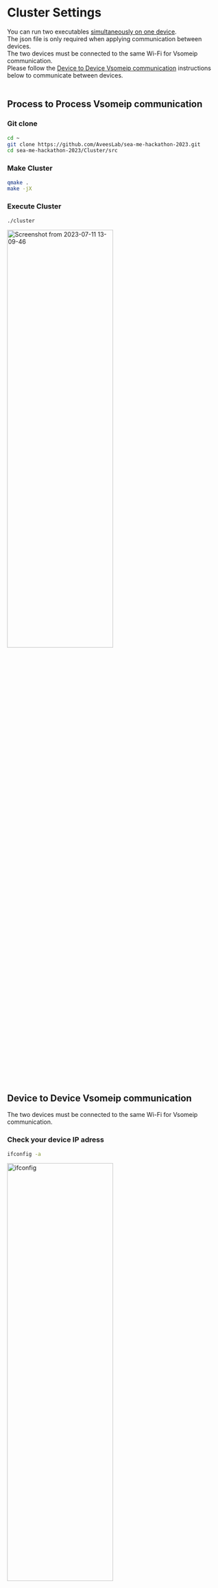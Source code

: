 # Cluster Settings
You can run two executables [simultaneously on one device](#process-to-process-vsomeip-communication).<br>
The json file is only required when applying communication between devices.<br>
The two devices must be connected to the same Wi-Fi for Vsomeip communication.<br>
Please follow the [Device to Device Vsomeip communication](#device-to-device-vsomeip-communication) instructions below to communicate between devices.<br>
<br>

## Process to Process Vsomeip communication
<a name="process-to-process-vsomeip-communication"></a>

### Git clone
```bash
cd ~
git clone https://github.com/AveesLab/sea-me-hackathon-2023.git
cd sea-me-hackathon-2023/Cluster/src
```

### Make Cluster
```bash
qmake .
make -jX
```

### Execute Cluster
```bash
./cluster
```
<img src="https://github.com/AveesLab/sea-me-hackathon-2023/assets/125881959/6e168588-6af5-44fa-8721-9e3c23f5092f" width="70%" height="50%" title="px(픽셀) 크기 설정" alt="Screenshot from 2023-07-11 13-09-46"></img><br><br><br>

## Device to Device Vsomeip communication
<a name="device-to-device-vsomeip-communication"></a>
The two devices must be connected to the same Wi-Fi for Vsomeip communication.<br>


### Check your device IP adress
```bash
ifconfig -a
```
<img src="https://github.com/AveesLab/sea-me-hackathon-2023/assets/125881959/fc6d9446-9ab7-4ce7-8a25-e5214dcd63fe" width="70%" height="50%" title="px(픽셀) 크기 설정" alt="ifconfig"></img>
<br>

### Network ping check
You can check if communication is possible by ping test between devices.

### Ping to TX2
<img src="https://github.com/AveesLab/hackathon-someip/assets/125881959/06ef3f9e-3e89-468e-aa5b-1985d7b73dae" width="70%" height="50%" title="px(픽셀) 크기 설정" alt="ping_to_tx2"></img><br><br>


### Ping to laptop
<img src="https://github.com/AveesLab/hackathon-someip/assets/125881959/349ef132-b782-4f6d-bb54-e722a2ff6308" width="70%" height="50%" title="px(픽셀) 크기 설정" alt="ping to laptop"></img><br><br>

### Set route table
Below image is before add route table<br>
you have to set route table to use vsomeip communication
```bash
route -n // check your route table
```
<img src="https://github.com/AveesLab/sea-me-hackathon-2023/assets/125881959/ba938278-007d-415b-a233-e94027b63fd1" width="70%" height="50%" title="px(픽셀) 크기 설정" alt="Screenshot from 2023-07-10 18-44-12"></img>


Add route table
```bash
sudo route add -nv 224.244.224.24X [your ethernet ID] // example: sudo route add -nv 224.244.224.243 wlan0
route -n
```
<img src="https://github.com/AveesLab/sea-me-hackathon-2023/assets/125881959/901b3af8-f49c-4488-9286-cbb9bf7c21ff" width="70%" height="50%" title="px(픽셀) 크기 설정" alt="Screenshot from 2023-07-10 18-44-36"></img>

# Set vsomeip_cluster.json
```bash
cd sea-me-hackathon-2023/Cluster/json
vim vsomeip_server.json
```
<img src="https://github.com/AveesLab/sea-me-hackathon-2023/assets/125881959/72ac5fa2-af54-4e44-93b3-21bc2fc21e80" width="70%" height="50%" title="px(픽셀) 크기 설정" alt="json"></img>

Change the unicast number to your IP address.

Change the multicast number to the multicast number assigned to you.

### Execute cluster
```bash
cd ~
cd sea-me-hackathon-2023/Cluster/src
qmake .
make -jX
chmod +x do_cluster.sh // Commands with 'do_~.sh' are intended to be executed by applying the json file.
./do_cluster.sh
```



### Cluster display
<img src="https://github.com/AveesLab/sea-me-hackathon-2023/assets/125881959/6e168588-6af5-44fa-8721-9e3c23f5092f" width="70%" height="50%" title="px(픽셀) 크기 설정" alt="Screenshot from 2023-07-11 13-09-46"></img>

